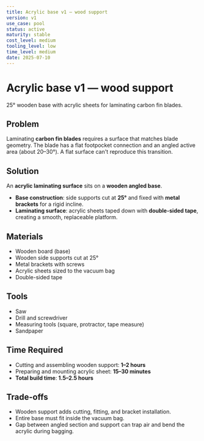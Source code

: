 ```yaml
---
title: Acrylic base v1 — wood support
version: v1
use_case: pool
status: active
maturity: stable
cost_level: medium
tooling_level: low
time_level: medium
date: 2025-07-10
---
```

# Acrylic base v1 — wood support

25° wooden base with acrylic sheets for laminating carbon fin blades.

## Problem
Laminating **carbon fin blades** requires a surface that matches blade geometry. The blade has a flat footpocket connection and an angled active area (about 20–30°). A flat surface can't reproduce this transition.

## Solution
An **acrylic laminating surface** sits on a **wooden angled base**.

- **Base construction**: side supports cut at **25°** and fixed with **metal brackets** for a rigid incline.
- **Laminating surface**: acrylic sheets taped down with **double-sided tape**, creating a smooth, replaceable platform.

## Materials
- Wooden board (base)
- Wooden side supports cut at 25°
- Metal brackets with screws
- Acrylic sheets sized to the vacuum bag
- Double-sided tape

## Tools
- Saw
- Drill and screwdriver
- Measuring tools (square, protractor, tape measure)
- Sandpaper

## Time Required
- Cutting and assembling wooden support: **1–2 hours**
- Preparing and mounting acrylic sheet: **15–30 minutes**
- **Total build time**: **1.5–2.5 hours**

## Trade-offs
- Wooden support adds cutting, fitting, and bracket installation.
- Entire base must fit inside the vacuum bag.
- Gap between angled section and support can trap air and bend the acrylic during bagging.
